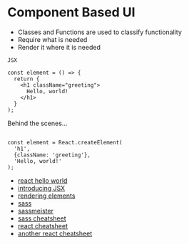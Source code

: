 # Component Based UI

- Classes and Functions are used to classify functionality
- Require what is needed 
- Render it where it is needed


```
JSX

const element = () => {
  return {
    <h1 className="greeting">
      Hello, world!
    </h1>
  }
);
```
Behind the scenes…
```

const element = React.createElement(
  'h1',
  {className: 'greeting'},
  'Hello, world!'
);
```
- [react hello world](https://facebook.github.io/react/docs/hello-world.html)
- [introducing JSX](https://facebook.github.io/react/docs/introducing-jsx.html)
- [rendering elements](https://facebook.github.io/react/docs/rendering-elements.html)
- [sass](https://sass-lang.com/)
- [sassmeister](http://www.sassmeister.com/)
- [sass cheatsheet](https://devhints.io/sass)
- [react cheatsheet](https://devhints.io/react)
- [another react cheatsheet](https://reactcheatsheet.com/)
